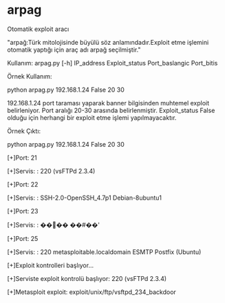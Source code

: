 # arpag
Otomatik exploit aracı

"arpağ:Türk mitolojisinde büyülü söz anlamındadır.Exploit etme işlemini otomatik yaptığı için araç adı arpağ seçilmiştir."

Kullanım:
arpag.py [-h] IP_address Exploit_status Port_baslangic Port_bitis

Örnek Kullanım:

python arpag.py 192.168.1.24 False 20 30

192.168.1.24 port taraması yaparak banner bilgisinden muhtemel exploit belirleniyor. Port aralığı 20-30 arasında belirlenmiştir. Exploit_status False olduğu için herhangi bir exploit etme işlemi yapılmayacaktır.

Örnek Çıktı:

python arpag.py 192.168.1.24 False 20 30

[+]Port:  21

[+]Servis: : 220 (vsFTPd 2.3.4)

[+]Port:  22

[+]Servis: : SSH-2.0-OpenSSH_4.7p1 Debian-8ubuntu1

[+]Port:  23

[+]Servis: : ���� ��#��'

[+]Port:  25

[+]Servis: : 220 metasploitable.localdomain ESMTP Postfix (Ubuntu)

[+]Exploit kontrolleri başlıyor...

[+]Serviste exploit kontrolü başlıyor:  220 (vsFTPd 2.3.4)

[+]Metasploit exploit: exploit/unix/ftp/vsftpd_234_backdoor

